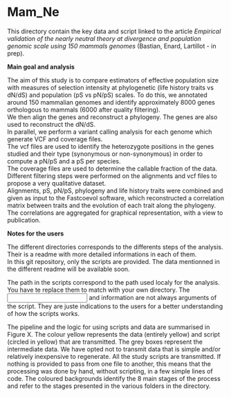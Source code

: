 # Mam_Ne

This directory contain the key data and script linked to the article _Empirical validation of the nearly neutral theory at divergence and population genomic scale using 150 mammals genomes_ (Bastian, Enard, Lartillot - in prep). 

**Main goal and analysis**

The aim of this study is to compare estimators of effective population size with measures of selection intensity at phylogenetic (life history traits vs dN/dS) and population (pS vs pN/pS) scales.
To do this, we annotated around 150 mammalian genomes and identify approximately 8000 genes orthologous to mammals (6000 after quality filtering).\
We then align the genes and reconstruct a phylogeny. The genes are also used to reconstruct the dN/dS.\
In parallel, we perform a variant calling analysis for each genome which generate VCF and coverage files.\
The vcf files are used to identify the heterozygote positions in the genes studied and their type (synonymous or non-synonymous) in order to compute a pN/pS and a pS per species.\
The coverage files are used to determine the callable fraction of the data.\
Different filtering steps were performed on the alignments and vcf files to propose a very qualitative dataset.\
Alignments, pS,  pN/pS, phylogeny and life history traits were combined and given as input to the Fastcoevol software, which reconstructed a correlation matrix between traits and the evolution of each trait along the phylogeny.
The correlations are aggregated for graphical representation, with a view to publication.

**Notes for the users**

The different directories corresponds to the differents steps of the analysis. Their is a readme with more detailed informations in each of them.\
In this git repository, only the scripts are provided. The data mentionned in the different readme will be available soon.

The path in the scripts correspond to the path used localy for the analysis. You have te replace them to match with your own directory.
The <input> and <output> information are not always arguments of the script. They are juste indications to the users for a better understanding of how the scripts works.

The pipeline and the logic for using scripts and data are summarised in Figure X.  The colour yellow represents the data (entirely yellow) and script (circled in yellow) that are transmitted. The grey boxes represent the intermediate data.
We have opted not to transmit data that is simple and/or relatively inexpensive to regenerate. All the study scripts are transmitted. If nothing is provided to pass from one file to another, this means that the processing was done by hand, without scripting, in a few simple lines of code.
The coloured backgrounds identify the 8 main stages of the process and refer to the stages presented in the various folders in the directory.


